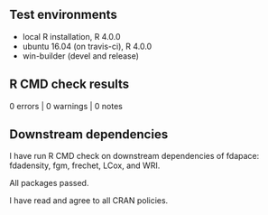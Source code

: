 ## Test environments
* local R installation, R 4.0.0
* ubuntu 16.04 (on travis-ci), R 4.0.0
* win-builder (devel and release)

## R CMD check results

0 errors | 0 warnings | 0 notes

## Downstream dependencies
I have run R CMD check on downstream dependencies of fdapace: fdadensity, fgm, frechet, LCox, and WRI.

All packages passed.

I have read and agree to all CRAN policies.